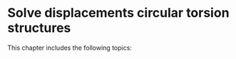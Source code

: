 ```{index} Displacements torsion structures
```
# Solve displacements circular torsion structures

This chapter includes the following topics:
```{tableofcontents}
```